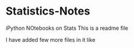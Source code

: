 # Statistics-Notes
iPython NOtebooks on Stats
This is a readme file

I have added few more files in it like
